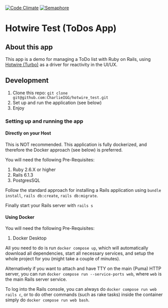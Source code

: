 [![Code Climate](https://codeclimate.com/repos/534f96d46956804534004a9e/badges/329128e3245c4d61ce86/gpa.png)](https://codeclimate.com/repos/534f96d46956804534004a9e/feed)
[![Semaphore](https://semaphoreapp.com/api/v1/projects/0788db8e-457f-4a32-889f-164793c4ac16/154771/shields_badge.png)](https://semaphoreapp.com/reverse-retail/buddy)

# Hotwire Test (ToDos App)

## About this app

This app is a demo for managing a ToDo list with Ruby on Rails, using [Hotwire (Turbo)](https://hotwire.dev/) as a driver for reactivity in the UI/UX.
## Development

1. Clone this repo: `git clone git@github.com:CharlieIGG/hotwire_test.git`
2. Set up and run the application (see below)
3. Enjoy

### Setting up and running the app
#### Directly on your Host

This is NOT recommended. This application is fully dockerized, and therefore the Docker approach (see below) is preferred.

You will need the following Pre-Requisites:

1. Ruby 2.6.X or higher
2. Rails 6.1.3
3. PostgresSQL

Follow the standard approach for installing a Rails application using `bundle install`, `rails db:create`, `rails db:migrate`.

Finally start your Rails server with `rails s`
#### Using Docker

You will need the following Pre-Requisites:

 1. Docker Desktop

All you need to do is run `docker compose up`, which will automatically download all dependencies, start all necessary services, and setup the whole project for you (might take a couple of minutes).

Alternatively if you want to attach and have TTY on the main (Puma) HTTP server, you can run `docker compose run --service-ports web`, where `web` is the main Rails server service.

To log into the Rails console, you can always do `docker compose run web rails c`, or to do other commands (such as rake tasks) inside the container simply do `docker compose run web bash`.